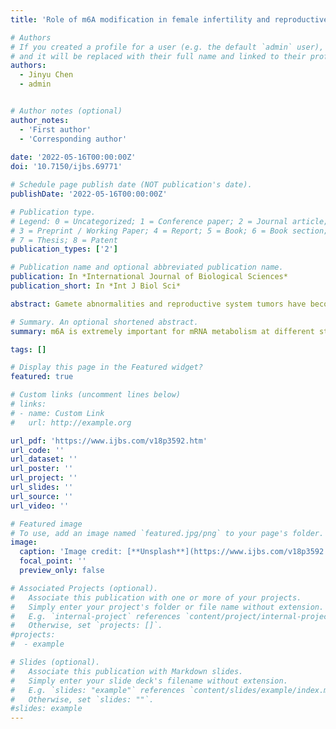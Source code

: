```yaml
---
title: 'Role of m6A modification in female infertility and reproductive system diseases'

# Authors
# If you created a profile for a user (e.g. the default `admin` user), write the username (folder name) here
# and it will be replaced with their full name and linked to their profile.
authors:
  - Jinyu Chen
  - admin


# Author notes (optional)
author_notes:
  - 'First author'
  - 'Corresponding author'
  
date: '2022-05-16T00:00:00Z'
doi: '10.7150/ijbs.69771'

# Schedule page publish date (NOT publication's date).
publishDate: '2022-05-16T00:00:00Z'

# Publication type.
# Legend: 0 = Uncategorized; 1 = Conference paper; 2 = Journal article;
# 3 = Preprint / Working Paper; 4 = Report; 5 = Book; 6 = Book section;
# 7 = Thesis; 8 = Patent
publication_types: ['2']

# Publication name and optional abbreviated publication name.
publication: In *International Journal of Biological Sciences*
publication_short: In *Int J Biol Sci*

abstract: Gamete abnormalities and reproductive system tumors have become a dominant cause of infertility, troubling people globally. In recent years, increasing evidence emerged and found that N6-methyladenosine (m6A) played a leading role in reproduction. The biological effects of m6A modification are dynamically and reversibly regulated by methyltransferases (writers), WTAP, METTL3, METTL14 and KIAA1429, demethylases (erasers), FTO and ALKBH5, and m6A binding proteins (readers), including YTH domain. In this review, we highlight the change of m6A modification in abnormal oogenesis, female reproductive system diseases including reproductive system tumors, adenomyosis, endometriosis, premature ovarian failure and polycystic ovary syndrome. Moreover, we review some of the mechanisms and the specific modified genes that have been identified. Especially, with the underlying mechanisms being uncovered, m6A and its protein machineries are expected to be the markers and targets for the diagnosis and treatment of female reproductive dysfunction.

# Summary. An optional shortened abstract.
summary: m6A is extremely important for mRNA metabolism at different stage, from processing in the nucleus to translation and decay in the cytoplasm. In this review, we summarized that m6A modification and its regulators played a key role in the occurrence and development of oogenesis and female reproductive system diseases.

tags: []

# Display this page in the Featured widget?
featured: true

# Custom links (uncomment lines below)
# links:
# - name: Custom Link
#   url: http://example.org

url_pdf: 'https://www.ijbs.com/v18p3592.htm'
url_code: ''
url_dataset: ''
url_poster: ''
url_project: ''
url_slides: ''
url_source: ''
url_video: ''

# Featured image
# To use, add an image named `featured.jpg/png` to your page's folder.
image:
  caption: 'Image credit: [**Unsplash**](https://www.ijbs.com/v18p3592.htm)'
  focal_point: ''
  preview_only: false

# Associated Projects (optional).
#   Associate this publication with one or more of your projects.
#   Simply enter your project's folder or file name without extension.
#   E.g. `internal-project` references `content/project/internal-project/index.md`.
#   Otherwise, set `projects: []`.
#projects:
#  - example

# Slides (optional).
#   Associate this publication with Markdown slides.
#   Simply enter your slide deck's filename without extension.
#   E.g. `slides: "example"` references `content/slides/example/index.md`.
#   Otherwise, set `slides: ""`.
#slides: example
---
```


